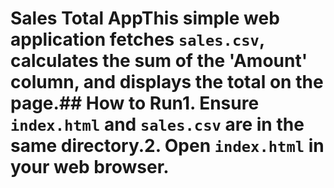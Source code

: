 # Sales Total AppThis simple web application fetches `sales.csv`, calculates the sum of the 'Amount' column, and displays the total on the page.## How to Run1. Ensure `index.html` and `sales.csv` are in the same directory.2. Open `index.html` in your web browser.